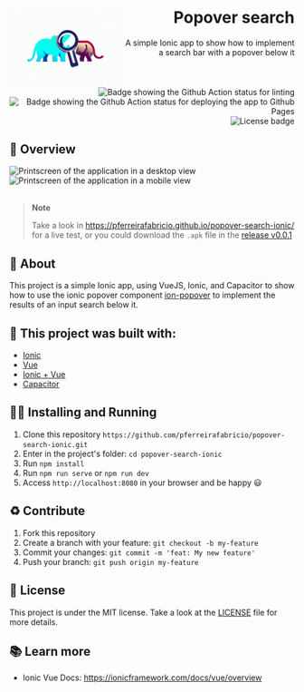 <h1 align="right">
  <img alt="Project's logo" src="https://github.com/pferreirafabricio/popover-search-ionic/blob/main/public/assets/icon/logo-white-bg.jpeg" width="200px" align="left" />
  Popover search
</h1>

<p align="right">
  A simple Ionic app to show how to implement a search bar with a popover below it
  <br /><br />
  <a>
    <img alt="Badge showing the Github Action status for linting" src="https://github.com/pferreirafabricio/popover-search-ionic/actions/workflows/main.yml/badge.svg">
    <img  alt="Badge showing the Github Action status for deploying the app to Github Pages" src="https://github.com/pferreirafabricio/popover-search-ionic/actions/workflows/deploy.yml/badge.svg">
    <img alt="License badge" src="https://img.shields.io/badge/license-MIT-green?style=for-the-badge&labelColor=FFF&color=2A0944">
  </a>
</p>

## :eyes: Overview

<div>
  <img alt="Printscreen of the application in a desktop view" src="https://github.com/pferreirafabricio/popover-search-ionic/assets/42717522/1c5f5a5f-a654-4220-856b-7f53117f36c6" width="1000px" />
  <img alt="Printscreen of the application in a mobile view" src="https://github.com/pferreirafabricio/popover-search-ionic/assets/42717522/386804a9-84ea-43a8-baf6-55ce83e3c442" height="400px" />
</div>
<br/>

> **Note**
> 
> Take a look in https://pferreirafabricio.github.io/popover-search-ionic/ for a live test, or you could download the `.apk` file in the [release v0.0.1](https://github.com/pferreirafabricio/popover-search-ionic/releases/tag/v0.0.1)

## :open_book: About

This project is a simple Ionic app, using VueJS, Ionic, and Capacitor to show how to use the ionic popover component [ion-popover](https://ionicframework.com/docs/api/popover) to implement the results of an input search below it.

## :bricks: This project was built with:

- [Ionic](https://ionicframework.com/)
- [Vue](https://vuejs.org/)
- [Ionic + Vue](https://ionicframework.com/vue)
- [Capacitor](https://capacitorjs.com/)

## :running_man: Installing and Running

1.  Clone this repository `https://github.com/pferreirafabricio/popover-search-ionic.git`
2.  Enter in the project's folder: `cd popover-search-ionic`
3.  Run `npm install`
4.  Run `npm run serve` or `npm run dev`
5.  Access `http://localhost:8080` in your browser and be happy 😃

## :recycle: Contribute

1.  Fork this repository
2.  Create a branch with your feature: `git checkout -b my-feature`
3.  Commit your changes: `git commit -m 'feat: My new feature'`
4.  Push your branch: `git push origin my-feature`

## :page_with_curl: License

This project is under the MIT license. Take a look at the [LICENSE](LICENSE) file for more details.

## 📚 Learn more

- Ionic Vue Docs: https://ionicframework.com/docs/vue/overview
